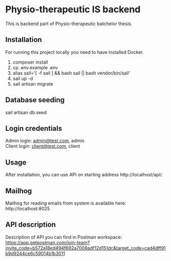 # Physio-therapeutic IS backend

This is backend part of Physio-therapeutic batchelor thesis.

## Installation

For running this project locally you need to have installed Docker.

1. composer install
2. cp .env.example .env
3. alias sail='[ -f sail ] && bash sail || bash vendor/bin/sail'
4. sail up -d
5. sail artisan migrate

## Database seeding

sail artisan db:seed

## Login credentials

Admin login: admin@test.com, admin  
Client login: client@test.com, client

## Usage

After installation, you can use API on starting address http://localhost/api/.

## Mailhog

Mailhog for reading emails from system is available here: http://localhost:8025

## API description

Description of API you can find in Postman workspace: https://app.getpostman.com/join-team?invite_code=b572a18ed494f692a7008adf12d151dc&target_code=cad4dff91b9d9244ce6c59014b1b3011

